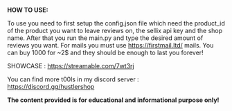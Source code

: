 **HOW TO USE:**

To use you need to first setup the config.json file which need the product_id of the product you want to leave reviews on, the sellix api key and the shop name. After that you run the main.py and type the desired amount of reviews you want. For mails you must use https://firstmail.ltd/ mails. You can buy 1000 for ~2$ and they should be enough to last you forever!

SHOWCASE : https://streamable.com/7wt3rj

You can find more t00ls in my discord server : https://discord.gg/hustlershop

**The content provided is for educational and informational purpose only!**
